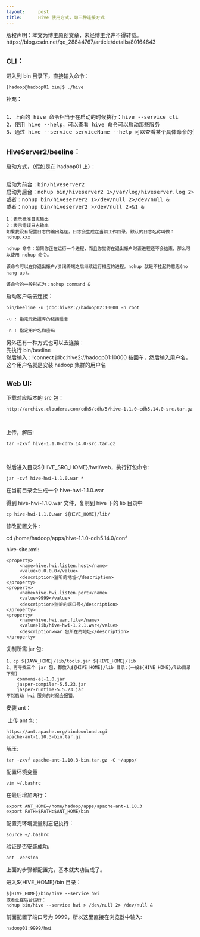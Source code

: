 ```yaml
---
layout:     post
title:      Hive 使用方式，即三种连接方式
---
```

<div id="article_content" class="article_content clearfix csdn-tracking-statistics" data-pid="blog" data-mod="popu_307" data-dsm="post">
								<div class="article-copyright">
					版权声明：本文为博主原创文章，未经博主允许不得转载。					https://blog.csdn.net/qq_28844767/article/details/80164643				</div>
								            <link rel="stylesheet" href="https://csdnimg.cn/release/phoenix/template/css/ck_htmledit_views-f76675cdea.css">
						<div class="htmledit_views" id="content_views">
                <h2><span style="font-size:18px;">CLI：</span><br></h2>进入到 bin 目录下，直接输入命令：<pre><code class="language-html">[hadoop@hadoop01 bin]$ ./hive</code></pre><p>补充：</p><pre><code class="language-html"></code></pre><pre class="html">1、上面的 hive 命令相当于在启动的时候执行：hive --service cli
2、使用 hive --help，可以查看 hive 命令可以启动那些服务
3、通过 hive --service serviceName --help 可以查看某个具体命令的使用方式</pre><h2><span style="font-size:18px;">HiveServer2/beeline：</span></h2><p>启动方式，（假如是在 hadoop01 上）：</p><pre><code class="language-html"></code></pre><pre class="html">启动为前台：bin/hiveserver2
启动为后台：nohup bin/hiveserver2 1&gt;/var/log/hiveserver.log 2&gt;/var/log/hiveserver.err &amp;
或者：nohup bin/hiveserver2 1&gt;/dev/null 2&gt;/dev/null &amp;
或者：nohup bin/hiveserver2 &gt;/dev/null 2&gt;&amp;1 &amp;</pre><pre><code class="language-html">1：表示标准日志输出
2：表示错误日志输出
如果我没有配置日志的输出路径，日志会生成在当前工作目录，默认的日志名称叫做：
nohup.xxx</code></pre><pre><code class="language-html">nohup 命令：如果你正在运行一个进程，而且你觉得在退出帐户时该进程还不会结束，那么可以使用 nohup 命令。</code></pre><pre><code class="language-html">该命令可以在你退出帐户/关闭终端之后继续运行相应的进程。nohup 就是不挂起的意思(no hang up)。</code></pre><pre><code class="language-html">该命令的一般形式为：nohup command &amp;</code></pre><p>启动客户端去连接：</p><pre><code class="language-html">bin/beeline -u jdbc:hive2://hadoop02:10000 -n root</code></pre><pre><code class="language-html">-u : 指定元数据库的链接信息</code></pre><pre><code class="language-html">-n : 指定用户名和密码</code></pre>另外还有一种方式也可以去连接：<br>先执行 bin/beeline<br>然后输入：!connect jdbc:hive2://hadoop01:10000 按回车，然后输入用户名，这个用户名就是安装 hadoop 集群的用户名<br><p></p><h2><span style="font-size:18px;">Web UI:</span></h2><p>下载对应版本的 src 包：</p><pre><code class="language-html">http://archive.cloudera.com/cdh5/cdh/5/hive-1.1.0-cdh5.14.0-src.tar.gz</code></pre><br><p>上传，解压:<br></p><pre><code class="language-html">tar -zxvf hive-1.1.0-cdh5.14.0-src.tar.gz</code></pre><br><p></p><p>然后进入目录${HIVE_SRC_HOME}/hwi/web，执行打包命令:</p><pre><code class="language-html">jar -cvf hive-hwi-1.1.0.war * </code></pre><p>在当前目录会生成一个 hive-hwi-1.1.0.war</p><p>得到 hive-hwi-1.1.0.war 文件，复制到 hive 下的 lib 目录中<br></p><pre><code class="language-html">cp hive-hwi-1.1.0.war ${HIVE_HOME}/lib/  </code></pre><p>修改配置文件 :</p><p>cd /home/hadoop/apps/hive-1.1.0-cdh5.14.0/conf</p><p>hive-site.xml:</p><pre><code class="language-html">&lt;property&gt;
     &lt;name&gt;hive.hwi.listen.host&lt;/name&gt;
     &lt;value&gt;0.0.0.0&lt;/value&gt;
     &lt;description&gt;监听的地址&lt;/description&gt;
&lt;/property&gt;
&lt;property&gt;
     &lt;name&gt;hive.hwi.listen.port&lt;/name&gt;
     &lt;value&gt;9999&lt;/value&gt;
     &lt;description&gt;监听的端口号&lt;/description&gt;
&lt;/property&gt;
&lt;property&gt;
     &lt;name&gt;hive.hwi.war.file&lt;/name&gt;
     &lt;value&gt;lib/hive-hwi-1.2.1.war&lt;/value&gt;
     &lt;description&gt;war 包所在的地址&lt;/description&gt;
&lt;/property&gt;
</code></pre><p>复制所需 jar 包:</p><pre><code class="language-html">1、cp ${JAVA_HOME}/lib/tools.jar ${HIVE_HOME}/lib
2、再寻找三个 jar 包，都放入${HIVE_HOME}/lib 目录:(一般${HIVE_HOME}/lib目录下有)
    commons-el-1.0.jar
    jasper-compiler-5.5.23.jar
    jasper-runtime-5.5.23.jar
不然启动 hwi 服务的时候会报错。</code></pre><p>安装 ant：</p><p> 上传 ant 包：</p><pre><code class="language-html">https://ant.apache.org/bindownload.cgi
apache-ant-1.10.3-bin.tar.gz</code></pre><p>解压:</p><pre><code class="language-html">tar -zxvf apache-ant-1.10.3-bin.tar.gz -C ~/apps/</code></pre>配置环境变量<br><pre><code class="language-html">vim ~/.bashrc</code></pre><p>在最后增加两行：</p><pre><code class="language-html">export ANT_HOME=/home/hadoop/apps/apache-ant-1.10.3
export PATH=$PATH:$ANT_HOME/bin</code></pre><p>配置完环境变量别忘记执行：</p><pre><code class="language-html">source ~/.bashrc</code></pre><p>验证是否安装成功:</p><pre><code class="language-html">ant -version</code></pre><p>上面的步骤都配置完，基本就大功告成了。</p><p>进入${HIVE_HOME}/bin 目录：</p><pre><code class="language-html">${HIVE_HOME}/bin/hive --service hwi
或者让在后台运行：
nohup bin/hive --service hwi &gt; /dev/null 2&gt; /dev/null &amp;</code></pre>前面配置了端口号为 9999，所以这里直接在浏览器中输入:<br><pre><code class="language-html">hadoop01:9999/hwi</code></pre><br><p><br></p>            </div>
                </div>